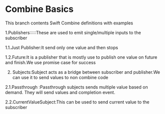 # Combine Basics

This branch contents Swift Combine definitions with examples

1.Publishers:::::These are used to emit single/multiple inputs to the subscriber


1.1.Just Publisher:It send only one value and then stops

1.2.Future:It is a publisher that is mostly use to publish one value on future and finish.We use promise case for success



2. Subjects:Subject acts as a bridge between subscriber and publisher.We can use it to send values to non combine code


2.1.Passthrough :Passthrough subjects sends multiple value based on demand. They will  send values and completion event.

2.2.CurrentValueSubject:This can be used to send current value to the subscriber
